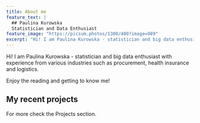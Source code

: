 ```yaml
---
title: About me
feature_text: |
  ## Paulina Kurowska
  Statistician and Data Enthusiast
feature_image: "https://picsum.photos/1300/400?image=989"
excerpt: "Hi! I am Paulina Kurowska - statistician and big data enthusiast with experience from various industries such as procurement, health insurance and logistics. Enjoy the reading and getting to know me!"
---
```


Hi! I am Paulina Kurowska - statistician and big data enthusiast with experience from various industries such as procurement, health insurance and logistics.

Enjoy the reading and getting to know me!

## My recent projects  

For more check the Projects section.
